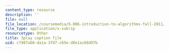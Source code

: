 ```yaml
---
content_type: resource
description: ''
file: null
file_location: /coursemedia/6-006-introduction-to-algorithms-fall-2011/c7987a60da1a3fd7c65ed8e1ac68d97b_sPuazUPiV1k.srt
file_type: application/x-subrip
resourcetype: Other
title: 3play caption file
uid: c7987a60-da1a-3fd7-c65e-d8e1ac68d97b
---
```

